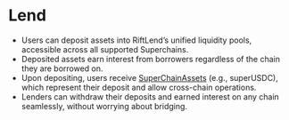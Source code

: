 # Lend

* Users can deposit assets into RiftLend’s unified liquidity pools, accessible across all supported Superchains.
* Deposited assets earn interest from borrowers regardless of the chain they are borrowed on.
* Upon depositing, users receive [SuperChainAssets](broken-reference) (e.g., superUSDC), which represent their deposit and allow cross-chain operations.
* Lenders can withdraw their deposits and earned interest on any chain seamlessly, without worrying about bridging.

